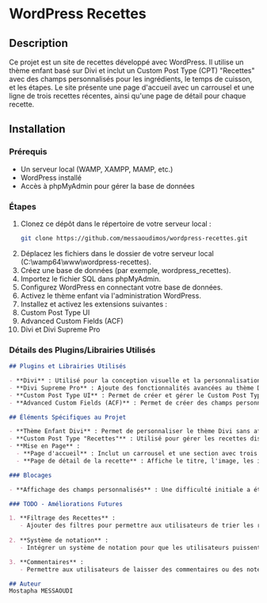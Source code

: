 # WordPress Recettes

## Description
Ce projet est un site de recettes développé avec WordPress. Il utilise un thème enfant basé sur Divi et inclut un Custom Post Type (CPT) "Recettes" avec des champs personnalisés pour les ingrédients, le temps de cuisson, et les étapes. Le site présente une page d'accueil avec un carrousel et une ligne de trois recettes récentes, ainsi qu'une page de détail pour chaque recette.

## Installation

### Prérequis
- Un serveur local (WAMP, XAMPP, MAMP, etc.)
- WordPress installé
- Accès à phpMyAdmin pour gérer la base de données

### Étapes
1. Clonez ce dépôt dans le répertoire de votre serveur local :
   ```bash
   git clone https://github.com/messaoudimos/wordpress-recettes.git
2. Déplacez les fichiers dans le dossier de votre serveur local (C:\wamp64\www\wordpress-recettes).
3. Créez une base de données (par exemple, wordpress_recettes).
4. Importez le fichier SQL dans phpMyAdmin.
5. Configurez WordPress en connectant votre base de données.
6. Activez le thème enfant via l'administration WordPress.
7. Installez et activez les extensions suivantes :
8. Custom Post Type UI
9. Advanced Custom Fields (ACF)
10. Divi et Divi Supreme Pro


### Détails des Plugins/Librairies Utilisés

```markdown
## Plugins et Librairies Utilisés

- **Divi** : Utilisé pour la conception visuelle et la personnalisation des pages.
- **Divi Supreme Pro** : Ajoute des fonctionnalités avancées au thème Divi.
- **Custom Post Type UI** : Permet de créer et gérer le Custom Post Type "Recettes".
- **Advanced Custom Fields (ACF)** : Permet de créer des champs personnalisés pour chaque recette (image, ingrédients, temps de cuisson, étapes).

## Éléments Spécifiques au Projet

- **Thème Enfant Divi** : Permet de personnaliser le thème Divi sans affecter les mises à jour.
- **Custom Post Type "Recettes"** : Utilisé pour gérer les recettes distinctement des articles de blog classiques.
- **Mise en Page** :
  - **Page d'accueil** : Inclut un carrousel et une section avec trois recettes récentes alignées horizontalement.
  - **Page de détail de la recette** : Affiche le titre, l'image, les ingrédients, le temps de cuisson, et les étapes.

### Blocages

- **Affichage des champs personnalisés** : Une difficulté initiale a été rencontrée pour afficher correctement les champs personnalisés dans la page de détail des recettes. Cela a été résolu en utilisant Divi Theme Builder pour configurer les pages de détail.

### TODO - Améliorations Futures

1. **Filtrage des Recettes** :
   - Ajouter des filtres pour permettre aux utilisateurs de trier les recettes par catégorie, temps de cuisson, ou type de repas.
   
2. **Système de notation** :
   - Intégrer un système de notation pour que les utilisateurs puissent évaluer les recettes.

3. **Commentaires** :
   - Permettre aux utilisateurs de laisser des commentaires ou des notes sur chaque recette.

## Auteur
Mostapha MESSAOUDI

